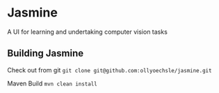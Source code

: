 Jasmine
=======

A UI for learning and undertaking computer vision tasks

Building Jasmine
----------------

Check out from git
`git clone git@github.com:ollyoechsle/jasmine.git`

Maven Build 
`mvn clean install`